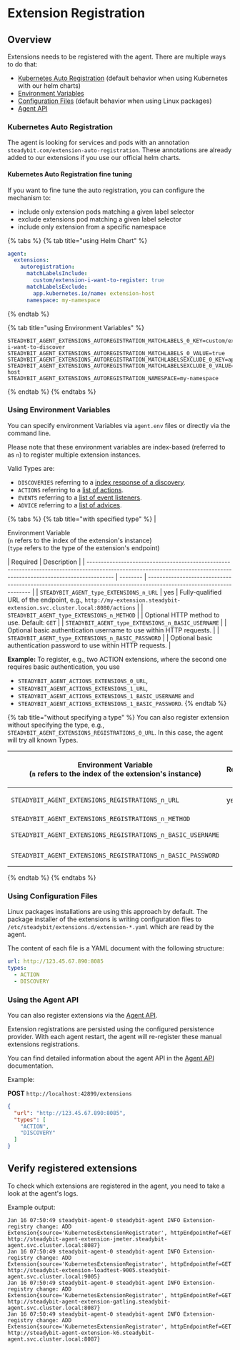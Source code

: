 # Extension Registration

## Overview

Extensions needs to be registered with the agent. There are multiple ways to do that:

* [Kubernetes Auto Registration](extension-registration.md#kubernetes-auto-registration) (default behavior when using Kubernetes with our helm charts)
* [Environment Variables](extension-registration.md#using-environment-variables)
* [Configuration Files](extension-registration.md#using-configuration-files) (default behavior when using Linux packages)
* [Agent API](extension-registration.md#using-the-agent-api)

### Kubernetes Auto Registration

The agent is looking for services and pods with an annotation `steadybit.com/extension-auto-registration`. These annotations are already added to our extensions if you use our official helm charts.

#### Kubernetes Auto Registration fine tuning

If you want to fine tune the auto registration, you can configure the mechanism to:

* include only extension pods matching a given label selector
* exclude extensions pod matching a given label selector
* include only extension from a specific namespace

{% tabs %}
{% tab title="using Helm Chart" %}
```yaml
agent:
  extensions:
    autoregistration:
      matchLabelsInclude:
        custom/extension-i-want-to-register: true
      matchLabelsExclude:
        app.kubernetes.io/name: extension-host
      namespace: my-namespace
```
{% endtab %}

{% tab title="using Environment Variables" %}
```
STEADYBIT_AGENT_EXTENSIONS_AUTOREGISTRATION_MATCHLABELS_0_KEY=custom/extension-i-want-to-discover
STEADYBIT_AGENT_EXTENSIONS_AUTOREGISTRATION_MATCHLABELS_0_VALUE=true
STEADYBIT_AGENT_EXTENSIONS_AUTOREGISTRATION_MATCHLABELSEXCLUDE_0_KEY=app.kubernetes.io/name
STEADYBIT_AGENT_EXTENSIONS_AUTOREGISTRATION_MATCHLABELSEXCLUDE_0_VALUE=extension-host
STEADYBIT_AGENT_EXTENSIONS_AUTOREGISTRATION_NAMESPACE=my-namespace
```
{% endtab %}
{% endtabs %}

### Using Environment Variables

You can specify environment Variables via `agent.env` files or directly via the command line.

Please note that these environment variables are index-based (referred to as `n`) to register multiple extension instances.

Valid Types are:

* `DISCOVERIES` referring to a [index response of a discovery](https://github.com/steadybit/discovery-kit/blob/main/docs/discovery-api.md#index-response).
* `ACTIONS` referring to a [list of actions](https://github.com/steadybit/action-kit/blob/main/docs/action-api.md#action-list).
* `EVENTS` referring to a [list of event listeners](https://github.com/steadybit/event-kit/blob/main/docs/event-api.md#event-listeners-list).
* `ADVICE` referring to a [list of advices](https://github.com/steadybit/advice-kit/blob/main/docs/advice-api.md#index-response).

{% tabs %}
{% tab title="with specified type" %}
| <p>Environment Variable<br>(<code>n</code> refers to the index of the extension's instance)<br>(<code>type</code> refers to the type of the extension's endpoint)</p> | Required | Description                                                                                                         |
| --------------------------------------------------------------------------------------------------------------------------------------------------------------------- | -------- | ------------------------------------------------------------------------------------------------------------------- |
| `STEADYBIT_AGENT_type_EXTENSIONS_n_URL`                                                                                                                               | yes      | Fully-qualified URL of the endpoint, e.g., `http://my-extension.steadybit-extension.svc.cluster.local:8080/actions` |
| `STEADYBIT_AGENT_type_EXTENSIONS_n_METHOD`                                                                                                                            |          | Optional HTTP method to use. Default: `GET`                                                                         |
| `STEADYBIT_AGENT_type_EXTENSIONS_n_BASIC_USERNAME`                                                                                                                    |          | Optional basic authentication username to use within HTTP requests.                                                 |
| `STEADYBIT_AGENT_type_EXTENSIONS_n_BASIC_PASSWORD`                                                                                                                    |          | Optional basic authentication password to use within HTTP requests.                                                 |

**Example:** To register, e.g., two ACTION extensions, where the second one requires basic authentication, you use

* `STEADYBIT_AGENT_ACTIONS_EXTENSIONS_0_URL`,
* `STEADYBIT_AGENT_ACTIONS_EXTENSIONS_1_URL`,
* `STEADYBIT_AGENT_ACTIONS_EXTENSIONS_1_BASIC_USERNAME` and
* `STEADYBIT_AGENT_ACTIONS_EXTENSIONS_1_BASIC_PASSWORD`.
{% endtab %}

{% tab title="without specifying a type" %}
You can also register extension without specifying the type, e.g., `STEADYBIT_AGENT_EXTENSIONS_REGISTRATIONS_0_URL`. In this case, the agent will try all known Types.

| <p>Environment Variable<br>(<code>n</code> refers to the index of the extension's instance)</p> | Required | Description                                                                                                         |
| ----------------------------------------------------------------------------------------------- | -------- | ------------------------------------------------------------------------------------------------------------------- |
| `STEADYBIT_AGENT_EXTENSIONS_REGISTRATIONS_n_URL`                                                | yes      | Fully-qualified URL of the endpoint, e.g., `http://my-extension.steadybit-extension.svc.cluster.local:8080/actions` |
| `STEADYBIT_AGENT_EXTENSIONS_REGISTRATIONS_n_METHOD`                                             |          | Optional HTTP method to use. Default: `GET`                                                                         |
| `STEADYBIT_AGENT_EXTENSIONS_REGISTRATIONS_n_BASIC_USERNAME`                                     |          | Optional basic authentication username to use within HTTP requests.                                                 |
| `STEADYBIT_AGENT_EXTENSIONS_REGISTRATIONS_n_BASIC_PASSWORD`                                     |          | Optional basic authentication password to use within HTTP requests.                                                 |
{% endtab %}
{% endtabs %}

### Using Configuration Files

Linux packages installations are using this approach by default. The package installer of the extensions is writing configuration files to `/etc/steadybit/extensions.d/extension-*.yaml` which are read by the agent.

The content of each file is a YAML document with the following structure:

```yaml
url: http://123.45.67.890:8085
types:
  - ACTION
  - DISCOVERY
```

### Using the Agent API

You can also register extensions via the [Agent API](agent-api.md).

Extension registrations are persisted using the configured persistence provider. With each agent restart, the agent will re-register these manual extensions registrations.

You can find detailed information about the agent API in the [Agent API](agent-api.md) documentation.

Example:

**POST** `http://localhost:42899/extensions`

```json
{
  "url": "http://123.45.67.890:8085",
  "types": [
    "ACTION",
    "DISCOVERY"
  ]
}
```

## Verify registered extensions

To check which extensions are registered in the agent, you need to take a look at the agent's logs.

Example output:

```
Jan 16 07:50:49 steadybit-agent-0 steadybit-agent INFO Extension-registry change: ADD Extension{source='KubernetesExtensionRegistrator', httpEndpointRef=GET http://steadybit-agent-extension-jmeter.steadybit-agent.svc.cluster.local:8087}
Jan 16 07:50:49 steadybit-agent-0 steadybit-agent INFO Extension-registry change: ADD Extension{source='KubernetesExtensionRegistrator', httpEndpointRef=GET http://steadybit-extension-loadtest-9005.steadybit-agent.svc.cluster.local:9005}
Jan 16 07:50:49 steadybit-agent-0 steadybit-agent INFO Extension-registry change: ADD Extension{source='KubernetesExtensionRegistrator', httpEndpointRef=GET http://steadybit-agent-extension-gatling.steadybit-agent.svc.cluster.local:8087}
Jan 16 07:50:49 steadybit-agent-0 steadybit-agent INFO Extension-registry change: ADD Extension{source='KubernetesExtensionRegistrator', httpEndpointRef=GET http://steadybit-agent-extension-k6.steadybit-agent.svc.cluster.local:8087}
```
